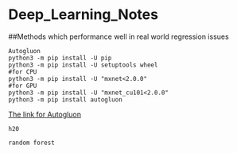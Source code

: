 # Deep_Learning_Notes
##Methods which performance well in real world regression issues

 ```
Autogluon
python3 -m pip install -U pip
python3 -m pip install -U setuptools wheel
#for CPU 
python3 -m pip install -U "mxnet<2.0.0"
#for GPU
python3 -m pip install -U "mxnet_cu101<2.0.0"
python3 -m pip install autogluon
 ```
[The link for Autogluon](https://github.com/awslabs/autogluon)


`h20`

`random forest`

